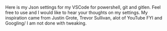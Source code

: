 Here is my Json settings for my VSCode for  powershell, git and gitlen. Feel free to use and I would like to
hear your thoughts on my settings. My inspiration came from Justin Grote, Trevor Sullivan, alot of YouTube FYI
and Googling/ I am not done with tweaking.